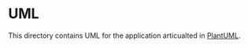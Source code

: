 # UML

This directory contains UML for the application articualted in [PlantUML][].

[PlantUML]: http://plantuml.com
